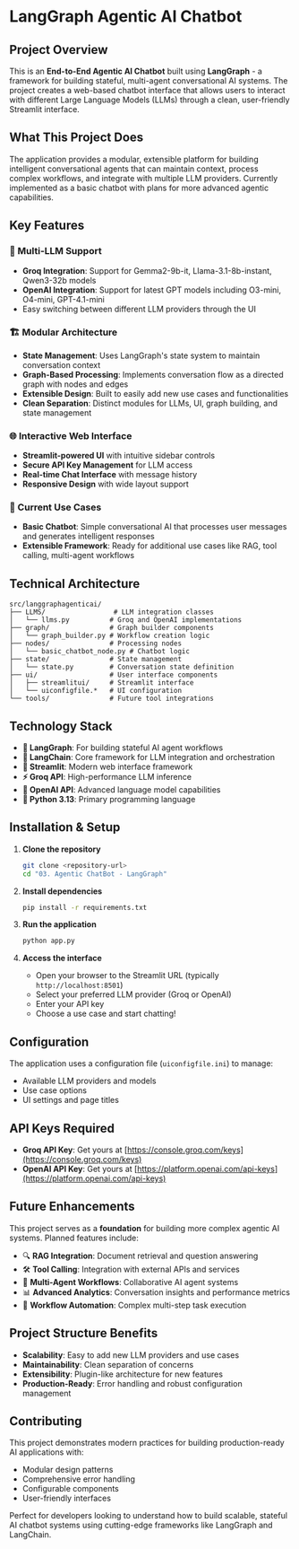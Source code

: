 # LangGraph Agentic AI Chatbot

## Project Overview

This is an **End-to-End Agentic AI Chatbot** built using **LangGraph** - a framework for building stateful, multi-agent conversational AI systems. The project creates a web-based chatbot interface that allows users to interact with different Large Language Models (LLMs) through a clean, user-friendly Streamlit interface.

## What This Project Does

The application provides a modular, extensible platform for building intelligent conversational agents that can maintain context, process complex workflows, and integrate with multiple LLM providers. Currently implemented as a basic chatbot with plans for more advanced agentic capabilities.

## Key Features

### 🤖 Multi-LLM Support
- **Groq Integration**: Support for Gemma2-9b-it, Llama-3.1-8b-instant, Qwen3-32b models
- **OpenAI Integration**: Support for latest GPT models including O3-mini, O4-mini, GPT-4.1-mini
- Easy switching between different LLM providers through the UI

### 🏗️ Modular Architecture
- **State Management**: Uses LangGraph's state system to maintain conversation context
- **Graph-Based Processing**: Implements conversation flow as a directed graph with nodes and edges
- **Extensible Design**: Built to easily add new use cases and functionalities
- **Clean Separation**: Distinct modules for LLMs, UI, graph building, and state management

### 🌐 Interactive Web Interface
- **Streamlit-powered UI** with intuitive sidebar controls
- **Secure API Key Management** for LLM access
- **Real-time Chat Interface** with message history
- **Responsive Design** with wide layout support

### 🔧 Current Use Cases
- **Basic Chatbot**: Simple conversational AI that processes user messages and generates intelligent responses
- **Extensible Framework**: Ready for additional use cases like RAG, tool calling, multi-agent workflows

## Technical Architecture

```
src/langgraphagenticai/
├── LLMS/                 # LLM integration classes
│   └── llms.py          # Groq and OpenAI implementations
├── graph/               # Graph builder components
│   └── graph_builder.py # Workflow creation logic
├── nodes/               # Processing nodes
│   └── basic_chatbot_node.py # Chatbot logic
├── state/               # State management
│   └── state.py         # Conversation state definition
├── ui/                  # User interface components
│   ├── streamlitui/     # Streamlit interface
│   └── uiconfigfile.*   # UI configuration
└── tools/               # Future tool integrations
```

## Technology Stack

- **🔗 LangGraph**: For building stateful AI agent workflows
- **🦜 LangChain**: Core framework for LLM integration and orchestration
- **🎨 Streamlit**: Modern web interface framework
- **⚡ Groq API**: High-performance LLM inference
- **🧠 OpenAI API**: Advanced language model capabilities
- **🐍 Python 3.13**: Primary programming language

## Installation & Setup

1. **Clone the repository**
   ```bash
   git clone <repository-url>
   cd "03. Agentic ChatBot - LangGraph"
   ```

2. **Install dependencies**
   ```bash
   pip install -r requirements.txt
   ```

3. **Run the application**
   ```bash
   python app.py
   ```

4. **Access the interface**
   - Open your browser to the Streamlit URL (typically `http://localhost:8501`)
   - Select your preferred LLM provider (Groq or OpenAI)
   - Enter your API key
   - Choose a use case and start chatting!

## Configuration

The application uses a configuration file (`uiconfigfile.ini`) to manage:
- Available LLM providers and models
- Use case options
- UI settings and page titles

## API Keys Required

- **Groq API Key**: Get yours at [https://console.groq.com/keys](https://console.groq.com/keys)
- **OpenAI API Key**: Get yours at [https://platform.openai.com/api-keys](https://platform.openai.com/api-keys)

## Future Enhancements

This project serves as a **foundation** for building more complex agentic AI systems. Planned features include:

- 🔍 **RAG Integration**: Document retrieval and question answering
- 🛠️ **Tool Calling**: Integration with external APIs and services
- 👥 **Multi-Agent Workflows**: Collaborative AI agent systems
- 📊 **Advanced Analytics**: Conversation insights and performance metrics
- 🔄 **Workflow Automation**: Complex multi-step task execution

## Project Structure Benefits

- **Scalability**: Easy to add new LLM providers and use cases
- **Maintainability**: Clean separation of concerns
- **Extensibility**: Plugin-like architecture for new features
- **Production-Ready**: Error handling and robust configuration management

## Contributing

This project demonstrates modern practices for building production-ready AI applications with:
- Modular design patterns
- Comprehensive error handling
- Configurable components
- User-friendly interfaces

Perfect for developers looking to understand how to build scalable, stateful AI chatbot systems using cutting-edge frameworks like LangGraph and LangChain.